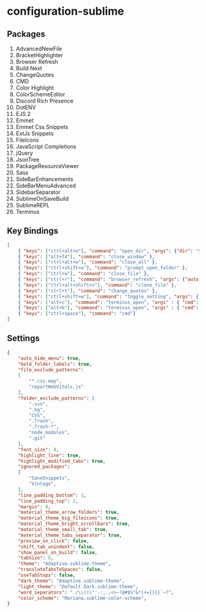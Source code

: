 # configuration-sublime

## Packages
1. AdvancedNewFile
2. BracketHighlighter
3. Browser Refresh
4. Build Next
5. ChangeQuotes
6. CMD
7. Color Highlight
8. ColorSchemeEditor
9. Discord Rich Presence
10. DotENV
11. EJS 2
12. Emmet
13. Emmet Css Snippets
14. ExtJs Snippets
15. FileIcons
16. JavaScript Completions
17. jQuery
18. JsonTree
19. PackageResourceViewer
20. Sass
21. SideBarEnhancements
22. SideBarMenuAdvanced
23. SidebarSeparator
24. SublimeOnSaveBuild
25. SublimeREPL
26. Terminus

## Key Bindings

```json
[
	{ "keys": ["ctrl+alt+o"], "command": "open_dir", "args": {"dir": "$file_path", "file": "$file_name"} },
	{ "keys": ["alt+f4"], "command": "close_window" },
	{ "keys": ["ctrl+alt+w"], "command": "close_all" },
	{ "keys": ["ctrl+shift+o"], "command": "prompt_open_folder" },
	{ "keys": ["ctrl+w"], "command": "close_file" },
	{ "keys": ["ctrl+r"], "command": "browser_refresh", "args": {"auto_save": true,"delay": 0.0,"activate": true,"browsers" : ["chrome"]}},
	{ "keys": ["ctrl+alt+shift+v"], "command": "clone_file" },
	{ "keys": ["ctrl+t"], "command": "change_quotes" },
	{ "keys": ["ctrl+shift+w"], "command": "toggle_setting", "args": { "setting": "word_wrap" } },
	{ "keys": ["alt+c"], "command": "terminus_open", "args" : { "cmd": "cmd.exe", "cwd": "${file_path:${folder}}", "title": "Command Prompt", "panel_name": "Terminus" } },
	{ "keys": ["alt+b"], "command": "terminus_open", "args" : { "cmd": ["C:\\Program Files\\Git\\bin\\bash.exe", "-i", "-l"], "cwd": "${file_path:${folder}}", "title": "Git Bash", "panel_name": "Terminus" } },
	{ "keys": ["ctrl+space"], "command": "cmd"}
]
```

## Settings

```json
{
	"auto_hide_menu": true,
	"bold_folder_labels": true,
	"file_exclude_patterns":
	[
		"*.css.map",
		"reportWebVitals.js"
	],
	"folder_exclude_patterns": [
		".svn",
		".hg",
		"CVS",
		".Trash",
		".Trash-*",
		"node_modules",
		".git"
	],
	"font_size": 8,
	"highlight_line": true,
	"highlight_modified_tabs": true,
	"ignored_packages":
	[
		"SaneSnippets",
		"Vintage",
	],
	"line_padding_bottom": 1,
	"line_padding_top": 1,
	"margin": 0,
	"material_theme_arrow_folders": true,
	"material_theme_big_fileicons": true,
	"material_theme_bright_scrollbars": true,
	"material_theme_small_tab": true,
	"material_theme_tabs_separator": true,
	"preview_on_click": false,
	"shift_tab_unindent": false,
	"show_panel_on_build": false,
	"tabSize": 6,
	"theme": "Adaptive.sublime-theme",
	"translateTabsToSpaces": false,
	"useTabStops": false,
	"dark_theme": "Adaptive.sublime-theme",
	"light_theme": "Default Dark.sublime-theme",
	"word_separators": "./\\()\"'-:,.;<>~!@#$%^&*|+=[]{}`~?",
	"color_scheme": "Mariana.sublime-color-scheme",
}
```
